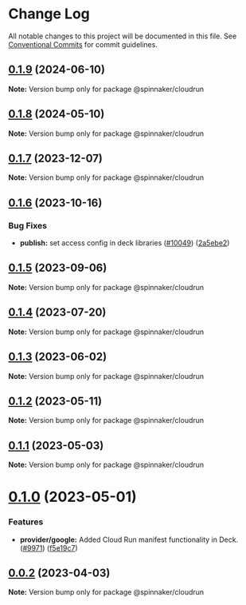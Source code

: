 # Change Log

All notable changes to this project will be documented in this file.
See [Conventional Commits](https://conventionalcommits.org) for commit guidelines.

## [0.1.9](https://github.com/spinnaker/deck/compare/@spinnaker/cloudrun@0.1.8...@spinnaker/cloudrun@0.1.9) (2024-06-10)

**Note:** Version bump only for package @spinnaker/cloudrun





## [0.1.8](https://github.com/spinnaker/deck/compare/@spinnaker/cloudrun@0.1.7...@spinnaker/cloudrun@0.1.8) (2024-05-10)

**Note:** Version bump only for package @spinnaker/cloudrun





## [0.1.7](https://github.com/spinnaker/deck/compare/@spinnaker/cloudrun@0.1.6...@spinnaker/cloudrun@0.1.7) (2023-12-07)

**Note:** Version bump only for package @spinnaker/cloudrun





## [0.1.6](https://github.com/spinnaker/deck/compare/@spinnaker/cloudrun@0.1.5...@spinnaker/cloudrun@0.1.6) (2023-10-16)


### Bug Fixes

* **publish:** set access config in deck libraries ([#10049](https://github.com/spinnaker/deck/issues/10049)) ([2a5ebe2](https://github.com/spinnaker/deck/commit/2a5ebe25662eeb9d41b5071749266bf9d6d51104))





## [0.1.5](https://github.com/spinnaker/deck/compare/@spinnaker/cloudrun@0.1.4...@spinnaker/cloudrun@0.1.5) (2023-09-06)

**Note:** Version bump only for package @spinnaker/cloudrun





## [0.1.4](https://github.com/spinnaker/deck/compare/@spinnaker/cloudrun@0.1.3...@spinnaker/cloudrun@0.1.4) (2023-07-20)

**Note:** Version bump only for package @spinnaker/cloudrun





## [0.1.3](https://github.com/spinnaker/deck/compare/@spinnaker/cloudrun@0.1.2...@spinnaker/cloudrun@0.1.3) (2023-06-02)

**Note:** Version bump only for package @spinnaker/cloudrun





## [0.1.2](https://github.com/spinnaker/deck/compare/@spinnaker/cloudrun@0.1.1...@spinnaker/cloudrun@0.1.2) (2023-05-11)

**Note:** Version bump only for package @spinnaker/cloudrun





## [0.1.1](https://github.com/spinnaker/deck/compare/@spinnaker/cloudrun@0.1.0...@spinnaker/cloudrun@0.1.1) (2023-05-03)

**Note:** Version bump only for package @spinnaker/cloudrun





# [0.1.0](https://github.com/spinnaker/deck/compare/@spinnaker/cloudrun@0.0.2...@spinnaker/cloudrun@0.1.0) (2023-05-01)


### Features

* **provider/google:** Added Cloud Run manifest functionality in Deck. ([#9971](https://github.com/spinnaker/deck/issues/9971)) ([f5e19c7](https://github.com/spinnaker/deck/commit/f5e19c77a0135963ca1f54beb5ef9abc48ba8968))





## [0.0.2](https://github.com/spinnaker/deck/compare/@spinnaker/cloudrun@0.0.1...@spinnaker/cloudrun@0.0.2) (2023-04-03)

**Note:** Version bump only for package @spinnaker/cloudrun
